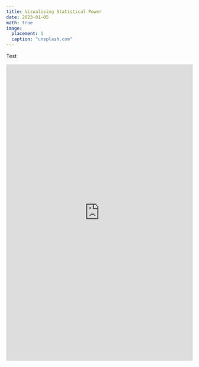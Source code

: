 ```yaml
---
title: Visualising Statistical Power
date: 2023-01-05
math: true
image:
  placement: 1
  caption: "unsplash.com"
---
```


Test

<iframe height="800" width="100%" frameborder="no" src="https://jacob-knyspel.shinyapps.io/power-visualisation/"> </iframe>
